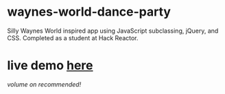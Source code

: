 # waynes-world-dance-party
Silly Waynes World inspired app using JavaScript subclassing, jQuery, and CSS. Completed as a student at Hack Reactor.

# live demo [here](https://whitneyseiler.github.io/waynes-world-dance-party/)
*volume on recommended!*

